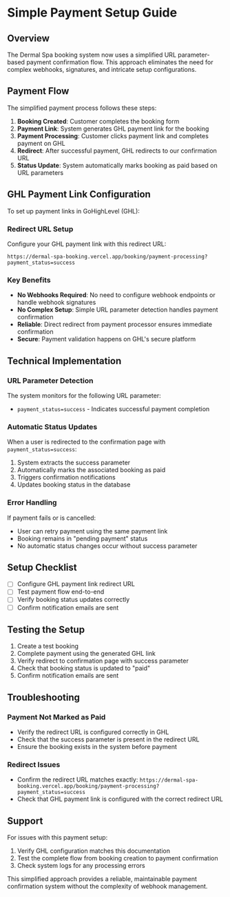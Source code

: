 # Simple Payment Setup Guide

## Overview

The Dermal Spa booking system now uses a simplified URL parameter-based payment confirmation flow. This approach eliminates the need for complex webhooks, signatures, and intricate setup configurations.

## Payment Flow

The simplified payment process follows these steps:

1. **Booking Created**: Customer completes the booking form
2. **Payment Link**: System generates GHL payment link for the booking
3. **Payment Processing**: Customer clicks payment link and completes payment on GHL
4. **Redirect**: After successful payment, GHL redirects to our confirmation URL
5. **Status Update**: System automatically marks booking as paid based on URL parameters

## GHL Payment Link Configuration

To set up payment links in GoHighLevel (GHL):

### Redirect URL Setup

Configure your GHL payment link with this redirect URL:

```
https://dermal-spa-booking.vercel.app/booking/payment-processing?payment_status=success
```

### Key Benefits

- **No Webhooks Required**: No need to configure webhook endpoints or handle webhook signatures
- **No Complex Setup**: Simple URL parameter detection handles payment confirmation
- **Reliable**: Direct redirect from payment processor ensures immediate confirmation
- **Secure**: Payment validation happens on GHL's secure platform

## Technical Implementation

### URL Parameter Detection

The system monitors for the following URL parameter:
- `payment_status=success` - Indicates successful payment completion

### Automatic Status Updates

When a user is redirected to the confirmation page with `payment_status=success`:

1. System extracts the success parameter
2. Automatically marks the associated booking as paid
3. Triggers confirmation notifications
4. Updates booking status in the database

### Error Handling

If payment fails or is cancelled:
- User can retry payment using the same payment link
- Booking remains in "pending payment" status
- No automatic status changes occur without success parameter

## Setup Checklist

- [ ] Configure GHL payment link redirect URL
- [ ] Test payment flow end-to-end
- [ ] Verify booking status updates correctly
- [ ] Confirm notification emails are sent

## Testing the Setup

1. Create a test booking
2. Complete payment using the generated GHL link
3. Verify redirect to confirmation page with success parameter
4. Check that booking status is updated to "paid"
5. Confirm notification emails are sent

## Troubleshooting

### Payment Not Marked as Paid
- Verify the redirect URL is configured correctly in GHL
- Check that the success parameter is present in the redirect URL
- Ensure the booking exists in the system before payment

### Redirect Issues
- Confirm the redirect URL matches exactly: `https://dermal-spa-booking.vercel.app/booking/payment-processing?payment_status=success`
- Check that GHL payment link is configured with the correct redirect URL

## Support

For issues with this payment setup:
1. Verify GHL configuration matches this documentation
2. Test the complete flow from booking creation to payment confirmation
3. Check system logs for any processing errors

This simplified approach provides a reliable, maintainable payment confirmation system without the complexity of webhook management.
